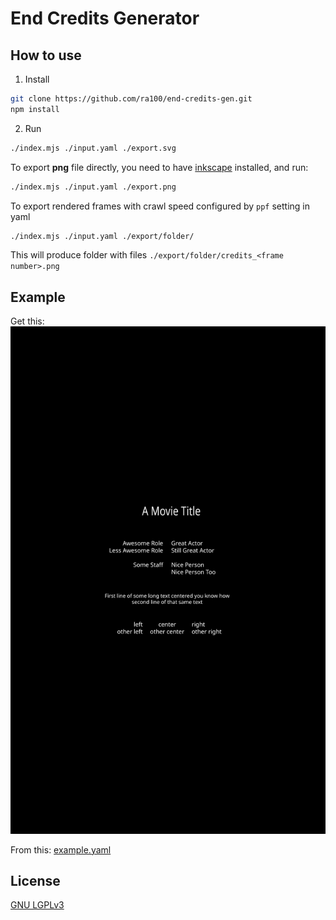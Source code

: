 # End Credits Generator

## How to use

1. Install

```sh
git clone https://github.com/ra100/end-credits-gen.git
npm install
```

2. Run

```bash
./index.mjs ./input.yaml ./export.svg
```

To export **png** file directly, you need to have [inkscape](https://inkscape.org)
installed, and run:

```bash
./index.mjs ./input.yaml ./export.png
```

To export rendered frames with crawl speed configured by `ppf` setting in yaml

```bash
./index.mjs ./input.yaml ./export/folder/
```

This will produce folder with files `./export/folder/credits_<frame number>.png`

## Example

Get this:
![](./example.svg)

From this: [example.yaml](./example.yaml)

## License

[GNU LGPLv3](./LICENSE)
